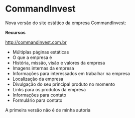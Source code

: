 # CommandInvest

Nova versão do site estático da empresa CommandInvest:

**Recursos**

http://commandinvest.com.br

 - Múltiplas páginas estáticas
 - O que a empresa é
 - História, missão, visão e valores da empresa
 - Imagens internas da empresa
 - Informações para interessados em trabalhar na empresa
 - Localização da empresa
 - Divulgação do seu principal produto no momento
 - Links para os produtos da empresa
 - Informações para contato
 - Formulário para contato

A primeira versão não é de minha autoria
